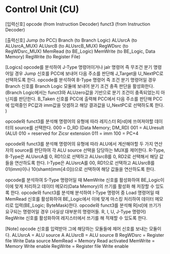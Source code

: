 # Control Unit (CU)

[입력신호]
opcode  (from Instruction Decoder)
funct3  (from Instruction Decoder)

[출력신호]
Jump        (to PCC)
Branch      (to Branch Logic)
ALUsrcA     (to ALUsrcA_MUX)
ALUsrcB     (to ALUsrcB_MUX)
RegWDsrc    (to RegWDsrc_MUX)
MemRead     (to BE_Logic)
MemWrite    (to BE_Logic, Data Memory)
RegWrite    (to Register File)

[Logics]
opcode를 분석하여 J-Type 명령어이거나 jalr 명령어 즉 무조건 분기 명령어일 경우 Jump 신호를 PCC에 보내어 다음 주소를 판단해 J_Target을 U_NextPC로 선택하도록 한다. 
opcode를 분석하여 B-Type 명령어 즉 조건 분기 명령어일 경우 Branch 신호를 Branch Logic 모듈에 보내어 분기 조건 충족 판단을 활성화한다. 
(Branch Logic에서는 funct3와 ALUzero값을 기반으로 분기 조건이 충족되었는지 아닌지를 판단한다. 
B_Taken 신호를 PCC에 출력해 PCC에서 다음 주소를 판단해 PCC에 입력중인 PC값과 imm값을 덧셈하고 해당 결과값을 U_NextPC로 선택하도록 한다. )

opcode와 funct3를 분석해 명령어의 유형에 따라 레지스터 R[rd]에 쓰여져야할 데이터의 source를 선택한다. 
000 = D_RD (Data Memory; DM_RD)
001 = ALUresult (ALU)
010 = reserved for Zicsr extension
011 = imm
100 = PC+4

opcode와 funct3를 분석해 명령어의 유형에 따라 ALU에서 계산해야할 두 가지 연산자의 source를 판단하여 각 ALU source 선택을 담당하는 MUX를 제어한다.
R-Type, B-Type은 ALUsrcA를 0, RD1으로 선택하고 ALUsrcB를 0, RD2로 선택해서 해당 값들을 연산하도록 한다.
I-Type은 ALUsrcA를 00, RD1으로 선택하고 ALUsrcB를 01(imm)이나 10(shamt(imm[4:0]))으로 선택하여 해당 값들을 연산하도록 한다.

opcode를 분석하여 S-Type 명령어일 때 MemWrite 신호를 활성화하여 BE_Logic이 이에 맞게 처리하고 데이터 메모리(Data Memory)의 쓰기를 활성화 해 저장할 수 있도록 한다. 
opcode와 funct3를 분석해 분석하여 I-Type 명령어 중 Load 명령어일 때 MemRead 신호를 활성화하여 BE_Logic에서 이에 맞게 마스킹 처리하여 데이터 메모리로 입력(BE_Logic; ByteMask)한다. 
opcode와 funct3를 분석해 R[rd]에 쓰기가 요구되는 명령어일 경우 (사실상 대부분의 명령어들. R, I, U, J-Type 명령어) RegWrite 신호를 활성화하여 레지스터에서 쓰기를 해 적재할 수 있도록 한다. 

[Note]
opcode 신호를 입력받아 그에 해당하는 모듈들에 제어 신호를 보내는 모듈이다.
ALUsrcA     = ALU source A
ALUsrcB     = ALU source B
RegWDsrc    = Register file Write Data source
MemRead     = Memory Read activated
MemWrite    = Memory Write enable
RegWrite    = Register file Write enable